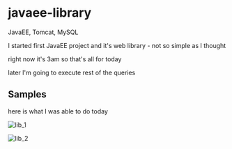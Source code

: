 # javaee-library
JavaEE, Tomcat, MySQL

I started first JavaEE project and it's web library - not so simple as I thought

right now it's 3am so that's all for today

later I'm going to execute rest of the queries

## Samples
here is what I was able to do today

![lib_1](https://user-images.githubusercontent.com/26482766/37128718-a9907e88-227b-11e8-9256-7086c0186e1c.PNG)

![lib_2](https://user-images.githubusercontent.com/26482766/37128721-ac4abb3e-227b-11e8-9984-d0f39d465cfb.PNG)
